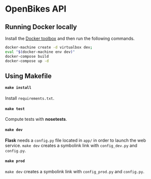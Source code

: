 # OpenBikes API

## Running Docker locally

Install the [Docker toolbox](https://www.docker.com/products/docker-toolbox) and then run the following commands.

```sh
docker-machine create -d virtualbox dev;
eval "$(docker-machine env dev)"
docker-compose build
docker-compose up -d
```


## Using Makefile

#### `make install`

Install `requirements.txt`.

#### `make test`

Compute tests with **nosetests**.

#### `make dev`

**Flask** needs a `config.py` file located in `app/` in order to launch the web service.
`make dev` creates a symbolink link with `config_dev.py` and `config.py`.

#### `make prod`
`make dev` creates a symbolink link with `config_prod.py` and `config.py`.

